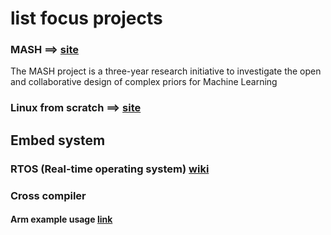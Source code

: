 # list focus projects #

### MASH ==> [site](https://secure.mash-project.eu/wiki/index.php/About_the_MASH_project)

The MASH project is a three-year research initiative to investigate the open and collaborative design of complex priors for Machine Learning

### Linux from scratch  ==> [site](http://www.linuxfromscratch.org/)



## Embed system

### RTOS (Real-time operating system) [wiki](http://en.wikipedia.org/wiki/Real-time_operating_system)

### Cross compiler
#### Arm example usage [link](http://www.bogotobogo.com/cplusplus/embeddedSystemsProgramming_gnu_toolchain_ARM_cross_compiler.php)